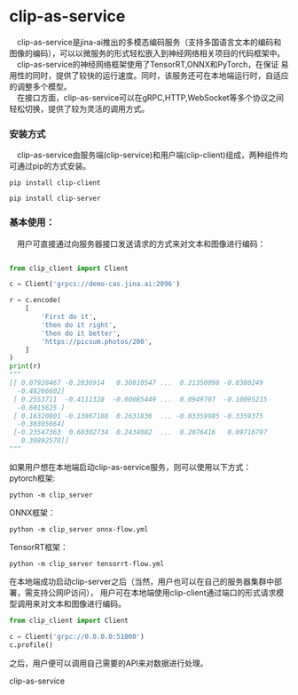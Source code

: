 # clip-as-service
&ensp;&ensp;clip-as-service是jina-ai推出的多模态编码服务（支持多国语言文本的编码和图像的编码），可以以微服务的形式轻松嵌入到神经网络相关项目的代码框架中。  
&ensp;&ensp;clip-as-service的神经网络框架使用了TensorRT,ONNX和PyTorch，在保证
易用性的同时，提供了较快的运行速度。同时，该服务还可在本地端运行时，自适应的调整多个模型。  
&ensp;&ensp;在接口方面，clip-as-service可以在gRPC,HTTP,WebSocket等多个协议之间轻松切换，提供了较为灵活的调用方式。
### 安装方式

&ensp;&ensp;clip-as-service由服务端(clip-service)和用户端(clip-client)组成，两种组件均可通过pip的方式安装。
```
pip install clip-client
```

```
pip install clip-server
```

### 基本使用：  
&ensp;&ensp;用户可直接通过向服务器接口发送请求的方式来对文本和图像进行编码：
```python

from clip_client import Client

c = Client('grpcs://demo-cas.jina.ai:2096')

r = c.encode(
    [
        'First do it',
        'then do it right',
        'then do it better',
        'https://picsum.photos/200',
    ]
)
print(r)
"""
[[ 0.07928467 -0.2836914   0.30810547 ...  0.21350098 -0.0380249
  -0.48266602]
 [ 0.2553711  -0.4111328  -0.00085449 ...  0.0949707  -0.10095215
  -0.6015625 ]
 [ 0.16320801 -0.13867188  0.2631836  ... -0.03359985 -0.3359375
  -0.38305664]
 [-0.23547363  0.60302734  0.2434082  ...  0.2076416   0.09716797
   0.39892578]]
"""

```

如果用户想在本地端启动clip-as-service服务，则可以使用以下方式：  
pytorch框架:
```
python -m clip_server
```
ONNX框架：  
```
python -m clip_server onnx-flow.yml
```
TensorRT框架：  
```
python -m clip_server tensorrt-flow.yml
```

在本地端成功启动clip-server之后（当然，用户也可以在自己的服务器集群中部署，需支持公网IP访问），
用户可在本地端使用clip-client通过端口的形式请求模型调用来对文本和图像进行编码。
```python
from clip_client import Client

c = Client('grpc://0.0.0.0:51000')
c.profile()
```  
之后，用户便可以调用自己需要的API来对数据进行处理。
  
clip-as-service
